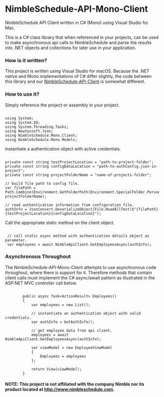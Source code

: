 # NimbleSchedule-API-Mono-Client
NimbleSchedule API Client written in C# (Mono) using Visual Studio for Mac.

This is a C# class library that when referenced in your projects, can be used to make asynchronous api calls to NimbleSchedule
and parse the results into .NET objects and collections for later use in your application.

### How is it written?
This project is written using Visual Studio for macOS. Because the .NET native and Mono implementations of C#
differ slightly, the code between this library and our
<a href="https://github.com/xnodeoncode/NimbleSchedule-API-Client" target="_blank">NimbleSchedule-API-Client</a>
is somewhat different.

### How to use it?
Simply reference the project or assembly in your project.
<pre><code>
using System;
using System.IO;
using System.Threading.Tasks;
using Newtonsoft.Json;
using NimbleSchedule.Mono.Client;
using NimbleSchedule.Mono.Models;
</code></pre>

Instantiate a authentication object with active credentials.
<pre><code>
private const string testProjectLocation = "path-to-project-folder";
private const string configDataLocation = "path-to-authConfig.json-in-project";
private const string projectFolderName = "name-of-projects-folder";

// build file path to config file.
var filePath = Path.Combine(Environment.GetFolderPath(Environment.SpecialFolder.Personal), projectFolderName);

// read authentication information from configuration file.
authInfo = JsonConvert.DeserializeObject<AuthInfo>(File.ReadAllText($"{filePath}{testProjectLocation}{configDataLocation}");
</code></pre>

Call the appropriate static method on the client object.
<pre><code>
 // call static async method with authentication details object as parameter.
 var employees = await NimbleApiClient.GetEmployeesAsync(authInfo);
</code></pre>

### Asynchronous Throughout
The NimbleSchedule-API-Mono-Client attempts to use asynchronous code throughout, where there is support for it. Therefore
methods that contain client calls must implement the C# async/await pattern as illustrated in the ASP.NET MVC controller
call below.
<pre><code>
        public async Task&lt;ActionResult&gt; Employees()
        {
            var employees = new List<Employee>();
            
            // instantiate an authentication object with valid credentials.
            var authInfo = GetAuthInfo();

            // get employee data from api client.
            employees = await NimbleApiClient.GetEmployeesAsync(authInfo);

            var viewModel = new EmployeeViewModel
            {
                Employees = employees
            };

            return View(viewModel);
        }
</code></pre>

#### NOTE: This project is not affiliated with the company Nimble nor its product located at http://www.nimbleschedule.com.

